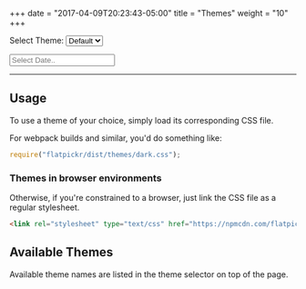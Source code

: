 +++
date = "2017-04-09T20:23:43-05:00"
title = "Themes"
weight = "10"
+++

<label for=themes>Select Theme:</label>
<select id=themes>
    <option value="">Default</option>
</select>

<input class=flatpickr type="text" placeholder="Select Date.." data-id="datetime">

<hr>

## Usage

To use a theme of your choice, simply load its corresponding CSS file.

For webpack builds and similar, you'd do something like:

```js
require("flatpickr/dist/themes/dark.css");
```


### Themes in browser environments
Otherwise, if you're constrained to a browser, just link the CSS file as a regular stylesheet.

```html
<link rel="stylesheet" type="text/css" href="https://npmcdn.com/flatpickr/dist/themes/dark.css">
```

## Available Themes

Available theme names are listed in the theme selector on top of the page.
